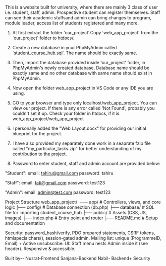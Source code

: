 This is a website built for university, where there are mainly 3 class of user i.e. student, staff, admin. Prospective student can register themselves. Staff can see their academic stuffsand admin can bring changes to program, module leader, access list of students registered and many more.

1. At first extract the folder 'our_project'.Copy 'web_app_project' from the 'our_project' folder to htdocs/.

2. Create a new database in your PhpMyAdmin called 'student_course_hub.sql'. The name should be exactly same.

3. Then, import the database provided inside 'our_project' folder, in PhpMyAdmin's newly created database.
Database name should be exactly same and no other database with same name should exist in PhpMyAdmin.

4. Now open the folder web_app_project in VS Code or any IDE you are using.

5. GO to your browser and type only localhost/web_app_project. You can view our project. If there is any error called 'Not Found', probably you couldn't set it up. Check your folder in htdocs, if it is web_app_project/web_app_project

6. I personally added the "Web Layout.docx" for providing our initial blueprint for the project.

7. I have also provided my separately done work in a seaprate fzip file called "my_particular_tasks.zip" for better understanding of my contribution to the project.

8. Password to enter student, staff and admin account are provided below:

"Student": 
email: tahiru@gmail.com
password: tahiru

"Staff":
email: fati@gmail.com
password: test123

"Admin": 
email: admin@test.com
password: test123

Project Structure
web_app_project/
├── app/              # Controllers, views, and core logic
├── config/           # Database connection (db.php)
├── database/         # SQL file for importing 
student_course_hub
├── public/           # Assets (CSS, JS, images)
├── index.php         # Entry point and router
├── README.md         # Setup and documentation


Security: password_hash/verify, PDO prepared statements, CSRF tokens, htmlspecialchars(), session-gated admin.
Mailing list: unique (ProgrammeID, Email) + Active unsubscribe.
UI: Staff menu nests Admin inside it (see header). Responsive & accessible.

Built by-- Nusrat-Frontend
          Sanjana-Backend
          Nabil- Backend+ Security

